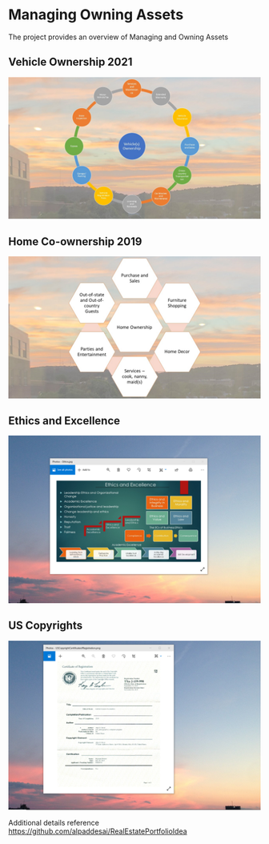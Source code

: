 # Managing Owning Assets 

The project provides an overview of Managing and Owning Assets 

## Vehicle Ownership 2021
![image](VehicleOwnership.jpg)

## Home Co-ownership 2019
![image](HomeOwnership.jpg)

## Ethics and Excellence
![image](EthicsandExcellence.png)

## US Copyrights
![image](USCopyrightCertificate.png)

Additional details reference https://github.com/alpaddesai/RealEstatePortfolioIdea

